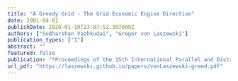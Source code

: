 ```yaml
---
title: "A Greedy Grid - The Grid Economic Engine Directive"
date: 2001-04-01
publishDate: 2020-01-10T23:07:52.307009Z
authors: ["Sudharshan Vazhkudai", "Gregor von Laszewski"]
publication_types: ["1"]
abstract: ""
featured: false
publication: "*Proceedings of the 15th International Parallel and Distributed Processing Symposium, International Workshop on Internet Computing and E-Commerce (ICEC'01)*"
url_pdf: "https://laszewski.github.io/papers/vonLaszewski-greed.pdf"
---
```


